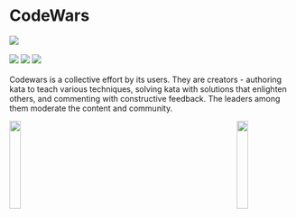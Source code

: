 # CodeWars
![](https://www.codewars.com/users/danielex1999/badges/large)<br><br>
<img src="https://img.shields.io/badge/Language-Java-blue.svg">
<img src="https://img.shields.io/badge/Problems%20Solved-53-brightgreen.svg">
<img src="https://img.shields.io/github/last-commit/danielex1999/CodeWars?color=black"><br><br>
Codewars is a collective effort by its users. They are creators - authoring kata to teach various techniques, solving kata with solutions that enlighten others, and commenting with constructive feedback. The leaders among them moderate the content and community.

<img align='left' src='https://www.ffbegif.com/Rain%20&%20Fina%20(NV)/100032707%20Win%20Before.gif' width='20%'>  
<img align='right' src='https://www.ffbegif.com/Dark%20Fina%20&%20Sol%20(NV)/100033007%20Win.gif' width='20%'>  
